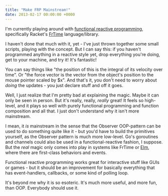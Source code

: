 ```yaml
---
title: "Make FRP Mainstream!"
date: 2013-02-17 00:00:00 +0000
---
```

I'm currently playing around with
[functional reactive programming](http://en.wikipedia.org/wiki/Functional_reactive_programming),
specifically Racket's [FrTime](http://docs.racket-lang.org/frtime/index.html)
language/library.

I haven't done that much with it, yet - I've just thrown together some small
scripts, playing with the concept. But I can say this: if
you haven't programmed anything in a reactive style yet, drop everything
you're doing, get to your machine, and try it! It's fantastic!

You can say things like "the position of this is the integral of its velocity
over time". Or "the force vector is the vector from the object's position to
the mouse pointer scaled by $x". And that's it, you don't need to worry about
*doing* the updates - you just declare stuff and off it goes.

Well, I just realize that I'm pretty bad at explaining the magic. Maybe it can
only be seen in person. But it's really, really, *really* great! It feels
so high-level, and it plays so well with purely functional programming
and function composition and all that. I just don't understand why it isn't
more mainstream.

I mean, it *is* mainstream in the sense that the Observer OOP-pattern can be
used to do something quite like it - but you'd have
to build the primitives yourself, as the Observer pattern is much more low-level.
Go's goroutines and channels could also be used in a functional-reactive fashion,
I suppose. But the *real* magic only comes into play in systems like FrTime or
[Elm](http://elm-lang.org/), where there are first-class behaviors and events.

Functional reactive programming works great for interactive stuff like GUIs or
games - but it should be an improvement for basically everything that has
event-handlers, callbacks, or some kind of polling loop.

It's beyond me why it is so esoteric. It's much more useful, and
more fun, than OOP. Everybody should use it.

